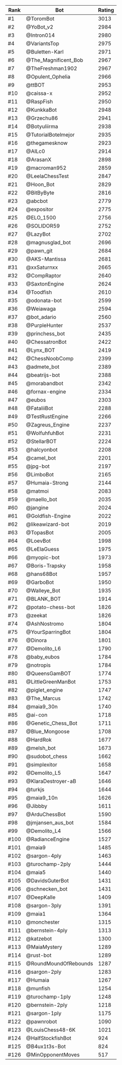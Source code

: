 Rank|Bot|Rating
---|---|---
#1|@ToromBot|3013
#2|@YoBot_v2|2984
#3|@Intron014|2980
#4|@VariantsTop|2975
#5|@Buletten-Karl|2971
#6|@The_Magnificent_Bob|2967
#7|@TheFreshman1902|2967
#8|@Opulent_Ophelia|2966
#9|@ttBOT|2953
#10|@caissa-x|2952
#11|@RaspFish|2950
#12|@KunkkaBot|2948
#13|@Grzechu86|2941
#14|@Botyuliirma|2938
#15|@TutorialBotelmejor|2935
#16|@thegamesknow|2923
#17|@AILc0|2914
#18|@ArasanX|2898
#19|@macroman952|2859
#20|@LeelaChessTest|2847
#21|@Hoon_Bot|2829
#22|@BitByByte|2816
#23|@abcbot|2779
#24|@expositor|2775
#25|@ELO_1500|2756
#26|@SOLIDOR59|2752
#27|@LazyBot|2702
#28|@magnusglad_bot|2696
#29|@pawn_git|2684
#30|@AKS-Mantissa|2681
#31|@xxSaturnxx|2665
#32|@CompRaptor|2640
#33|@SaxtonEngine|2624
#34|@Toodfish|2610
#35|@odonata-bot|2599
#36|@Weiawaga|2594
#37|@bot_adario|2560
#38|@PurpleHunter|2537
#39|@princhess_bot|2435
#40|@ChessatronBot|2422
#41|@Lynx_BOT|2419
#42|@ChessNoobComp|2399
#43|@admete_bot|2389
#44|@beatrijs-bot|2388
#45|@morabandbot|2342
#46|@fornax-engine|2334
#47|@eubos|2303
#48|@FataliiBot|2288
#49|@TestRustEngine|2266
#50|@Zagreus_Engine|2237
#51|@WolfuhfuhBot|2231
#52|@StellarBOT|2224
#53|@halcyonbot|2208
#54|@camel_bot|2201
#55|@jpg-bot|2197
#56|@LimboBot|2165
#57|@Humaia-Strong|2144
#58|@matmoi|2083
#59|@maello_bot|2035
#60|@jangine|2024
#61|@Goldfish-Engine|2022
#62|@likeawizard-bot|2019
#63|@TopasBot|2005
#64|@LoevBot|1998
#65|@LeElaGuess|1975
#66|@myopic-bot|1973
#67|@Boris-Trapsky|1958
#68|@hans68Bot|1957
#69|@GarboBot|1950
#70|@Walleye_Bot|1935
#71|@BLANK_BOT|1914
#72|@potato-chess-bot|1826
#73|@zeekat|1826
#74|@AshNostromo|1804
#75|@YourSparringBot|1804
#76|@Dinora|1801
#77|@Demolito_L6|1790
#78|@baby_eubos|1784
#79|@notropis|1784
#80|@QueensGamBOT|1774
#81|@LittleGreenManBot|1753
#82|@piglet_engine|1747
#83|@The_Marcus|1742
#84|@maia9_30n|1740
#85|@ai-con|1718
#86|@Genetic_Chess_Bot|1711
#87|@Blue_Mongoose|1708
#88|@HardRok|1677
#89|@melsh_bot|1673
#90|@sudobot_chess|1662
#91|@simplexitor|1658
#92|@Demolito_L5|1647
#93|@KlaraDestroyer-aB|1646
#94|@turkjs|1644
#95|@maia9_10n|1626
#96|@Jibbby|1611
#97|@ArduChessBot|1590
#98|@jmjansen_aus_bot|1584
#99|@Demolito_L4|1566
#100|@RadianceEngine|1527
#101|@maia9|1485
#102|@sargon-4ply|1463
#103|@turochamp-2ply|1444
#104|@maia5|1440
#105|@DavidsGuterBot|1431
#106|@schnecken_bot|1431
#107|@DeepKalle|1409
#108|@sargon-3ply|1391
#109|@maia1|1364
#110|@monchester|1315
#111|@bernstein-4ply|1313
#112|@katzebot|1300
#113|@MaiaMystery|1289
#114|@rust-bot|1289
#115|@RoundMoundOfRebounds|1287
#116|@sargon-2ply|1283
#117|@Humaia|1267
#118|@munfish|1254
#119|@turochamp-1ply|1248
#120|@bernstein-2ply|1218
#121|@sargon-1ply|1175
#122|@pawnrobot|1090
#123|@LouisChess48-6K|1021
#124|@HalfStockfishBot|924
#125|@B4ux1t3s-Bot|824
#126|@MinOpponentMoves|517
